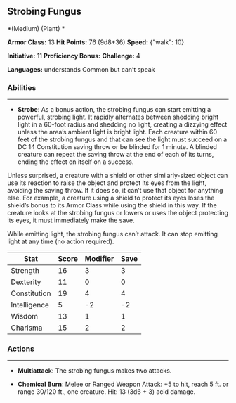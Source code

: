 ## Strobing Fungus
*(Medium) (Plant) *

**Armor Class:** 13
**Hit Points:** 76 (9d8+36)
**Speed:** {"walk": 10}

**Initiative:** 11
**Proficiency Bonus:**
**Challenge:** 4

**Languages:** understands Common but can’t speak

### Abilities
 --- 
- **Strobe**: As a bonus action, the strobing fungus can start emitting a powerful, strobing light. It rapidly alternates between shedding bright light in a 60-foot radius and shedding no light, creating a dizzying effect unless the area’s ambient light is bright light. Each creature within 60 feet of the strobing fungus and that can see the light must succeed on a DC 14 Constitution saving throw or be blinded for 1 minute. A blinded creature can repeat the saving throw at the end of each of its turns, ending the effect on itself on a success.

Unless surprised, a creature with a shield or other similarly-sized object can use its reaction to raise the object and protect its eyes from the light, avoiding the saving throw. If it does so, it can’t use that object for anything else. For example, a creature using a shield to protect its eyes loses the shield’s bonus to its Armor Class while using the shield in this way. If the creature looks at the strobing fungus or lowers or uses the object protecting its eyes, it must immediately make the save.

While emitting light, the strobing fungus can’t attack. It can stop emitting light at any time (no action required).



| Stat | Score | Modifier | Save |
| ---- | ---- | ---- | ---- |
| Strength | 16 | 3 | 3 |
| Dexterity | 11 | 0 | 0 |
| Constitution | 19 | 4 | 4 |
| Intelligence | 5 | -2 | -2 |
| Wisdom | 13 | 1 | 1 |
| Charisma | 15 | 2 | 2 |

### Actions
 --- 
- **Multiattack**: The strobing fungus makes two attacks.

- **Chemical Burn**: Melee or Ranged Weapon Attack: +5 to hit, reach 5 ft. or range 30/120 ft., one creature. Hit: 13 (3d6 + 3) acid damage.

